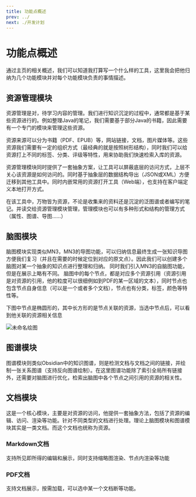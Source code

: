 ```yaml
---
title: 功能点概述
prev: ../
next: ./开发计划
---
```

# 功能点概述

通过主页的相关概述，我们可以知道我打算写一个什么样的工具，这里我会把他归纳为几个功能模块并对每个功能模块负责的事情描述。

## 资源管理模块

资源管理是对，待学习内容的管理。我们进行知识沉淀的过程中，通常都是基于某些资源进行的。例如整理Java的笔记，我们需要基于部分Java的书籍，因此需要有一个专门的模块来管理这些资源。

资源来源可以分为书籍（PDF、EPUB）等，网站链接，文档，图片媒体等。这些资源我们需要有一定的组织方式（最经典的就是按照树形结构），同时我们可以给资源打上不同的标签、分类、评级等特性，用来协助我们快速检索入库的资源。

资源管理模块同时提供了一套抽象方案，让工具可以屏蔽底层的访问方式，上层不关心该资源是如何访问的。同时基于抽象层的数据结构导出（JSON或XML）方便迁移到其他工具中。同时内嵌常用的资源打开工具（Web端），也支持在客户端定义本地打开方式。

在该工具中，万物皆为资源，不论是收集来的资料还是沉淀的泛图谱或者编写的笔记。并读交给资源管理模块管理，管理模块也可以有多种形式和结构的管理方式（属性、图谱、导图……）

## 脑图模块

脑图模块实现类似MN3，MN3的导图功能，可以归纳信息最终生成一张知识导图方便我们复习（并且在需要的时候定位到对应的原文点）。因此我们可以创建多个脑图对某一个抽象的知识点进行整理和归纳。
同时我们引入MN3的自脑图功能，但是在展示上略有不同。
脑图中的每个节点，都是对应多个资源引用（资源引用是对资源的引用，他的粒度可以很细例如到PDF的某一区域的文本），同时节点也包含节点自身信息（可以是一个或者多个文档），节点也有分类，标签，颜色等特性等。

下图中节点是椭圆形的，其中长方形的是节点关联的资源，当选中节点后，可以看到他关联的资源相关信息

![未命名绘图](http://img.jaken.top/image/2022/10/09/172310-4c23dd7db487afac0c601fb79c6a1a5d.svg)

## 图谱模块

图谱模块则类似Obsidian中的知识图谱，则是检测文档与文档之间的链接，并绘制一张关系图谱（支持反向图谱绘制）。在这里图谱功能除了索引全局所有链接外，还需要对脑图进行优化，检索出脑图中各个节点之间引用的资源的相关性。

## 文档模块

这是一个核心模块，主要是对资源的访问，他提供一套抽象方法，包括了资源的编辑、访问、渲染等功能。针对不同类型的文档进行处理。理论上脑图模块和图谱模块其实是一类文档。而这个文档也统称为资源。

### Markdown文档

支持所见即所得的编辑和展示，同时支持缩略图渲染、节点内渲染等功能

### PDF文档

支持文档展示，按需加载，可以选中某一个文档断等功能。
